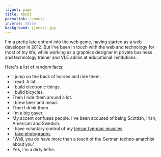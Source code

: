 ```yaml
---
layout: page
title: About
permalink: /about/
inverse: false
background: jjones1.jpg
---
```


I'm a pretty late entrant into the web game, having started as a web developer in 2012. But I've been in touch with the web and technology for most of my life, while working as a graphics designer in private business and technology trainer and VLE admin at educational institutions. 

Here's a list of random facts:

- I jump on the back of horses and ride them. 
- I read. A lot.
- I build electronic things.
- I build bicycles.
- Then I ride them around a lot.
- I brew beer and mead. 
- Then I drink them.
- I'm a big gayer. 
- My accent confuses people. I've been accused of being Scottish, Irish, American and Swedish.
- I have voluntary control of my [tensor tympani muscles](http://en.m.wikipedia.org/wiki/Tensor_tympani_muscle)
- I [take photographs]().
- "Well, you do have more than a touch of the German techno-anarchist about you".
- Yes, I'm a dirty leftie. 
